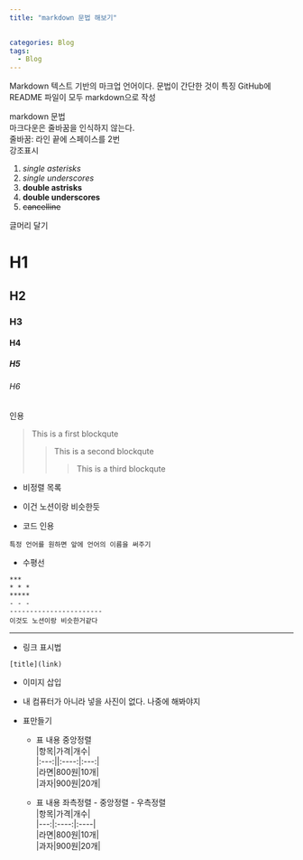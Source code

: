 ```yaml
---  
title: "markdown 문법 해보기"  
  

categories: Blog  
tags:  
  - Blog  
---  
```



Markdown
텍스트 기반의 마크업 언어이다. 문법이 간단한 것이 특징
GitHub에 README 파일이 모두 markdown으로 작성

markdown 문법  
마크다운은 줄바꿈을 인식하지 않는다.  
줄바꿈: 라인 끝에 스페이스를 2번  
강조표시  

1. *single asterisks*  
2. *single underscores*  
3. **double astrisks**  
4. **double underscores**  
5. ~~cancelline~~  

글머리 달기  

# H1  

## H2  

### H3  

#### H4  

##### H5  

###### H6  

인용  
>This is a first blockqute  
>>This is a second blockqute  
>>>This is a third blockqute  

* 비정렬 목록
* 이건 노션이랑 비슷한듯  

* 코드 인용  

```  
특정 언어를 원하면 앞에 언어의 이름을 써주기  
```  

* 수평선  

```  
***  
* * *  
*****  
- - -  
-----------------------  
이것도 노션이랑 비슷한거같다  
```

------------------------

* 링크 표시법  

```
[title](link)  
```

* 이미지 삽입  
* 내 컴퓨터가 아니라 넣을 사진이 없다. 나중에 해봐야지  

* 표만들기  
  * 표 내용 중앙정렬  
|항목|가격|개수|  
|:---:||:----:|:---:|  
|라면|800원|10개|  
|과자|900원|20개|  
  
  * 표 내용 좌측정렬 - 중앙정렬 - 우측정렬  
|항목|가격|개수|  
|---:|:----:|:----|  
|라면|800원|10개|  
|과자|900원|20개|  
